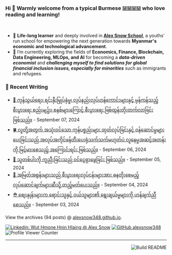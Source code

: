 ### Hi 👋 Warmly welcome from a typical Burmese 🇲🇲🇲🇲 who love reading and learning! 
<br>

- 🔭 **Life-long learner** and deeply involved in [**Alex Snow School**](https://www.alexsnowschool.org/), a youths' run school for empowering the next generation towards **Myanmar's economic and technological advancement**. 
- 🌱 I’m currently exploring the fields of **Economics, Finance, Blockchain, Data Engineering, MLOps, and AI** for becoming a **_data-driven economist_** and  **_challenging myself  to find solutions for global financial inclusion issues, especially for minorities_** such as immigrants and refugees.

### 📝 Recent Writing

<!-- writing starts -->
* [🌿 ကုန်သွယ်ရေး၊ ရင်းနှီးမြှုပ်နှံမှု၊ လုပ်နည်းလုပ်ဟန်ကောင်းများနှင့် မှန်ကန်သည့် စီးပွားရေး စည်းမျဥ်း၊ စနစ်များကြောင့် စီးပွားရေး ဖြစ်ထွန်းတိုးတက်လာခြင်းဖြစ်သည်။](https://alexsnow348.github.io/2024/09/07/journeytofinancialfreedom/) - September 07, 2024
* [🍀 လူတို့အတွက် အသုံးဝင်သော ကုန်ပစ္စည်းများ ထုတ်လုပ်ခြင်းနှင့် ဝန်ဆောင်မှုများ ပေးခြင်းသည် အလုပ်အကိုင်ဖန်တီးပေးရုံသက်သက်မဟုတ်ပဲ လူနေမှုအဆင့်အတန်းကို မြင့်မားစေသည့် အကြောင်းရင်း ဖြစ်သည်။](https://alexsnow348.github.io/2024/09/06/journeytofinancialfreedom/) - September 06, 2024
* [💪 သူတစ်ပါးကို ကူညီးခြင်းသည် ဝင်ငွေရှာဖွေခြင်း ဖြစ်သည်။](https://alexsnow348.github.io/2024/09/05/journeytofinancialfreedom/) - September 05, 2024
* [🥬 အမြတ်အစွန်းများသည် စီးပွားရေးလုပ်ငန်းများအား ဓနတိုးစေမည့် လုပ်ဆောင်ချက်များဆီသို့ တည့်မတ်ပေးသည်။](https://alexsnow348.github.io/2024/09/04/journeytofinancialfreedom/) - September 04, 2024
* [⛑️ စျေးနှုန်းများက ရောင်းသူနှင့် ဝယ်သူများ၏ ရွေးချယ်မှုများကို ဟန်ချက်ညီစေသည်။](https://alexsnow348.github.io/2024/09/03/journeytofinancialfreedom/) - September 03, 2024
<!-- writing ends -->

View the archives (<!-- writing_count starts -->94<!-- writing_count ends --> posts) @ [alexsnow348.github.io](https://alexsnow348.github.io/blog/).


[![Linkedin: Wut Hmone Hnin Hlaing @ Alex Snow](https://img.shields.io/badge/-AlexSnow-blue?style=flat-square&logo=Linkedin&logoColor=white&link=https://www.linkedin.com/in/wuthmonehninhlaing/)](https://www.linkedin.com/in/wuthmonehninhlaing/)
[![GitHub alexsnow348](https://img.shields.io/github/followers/alexsnow348?label=follow&style=social)](https://cdn.jsdelivr.net/npm/simple-icons@v3/icons/github.svg)
![Profile Viewer Counter](https://komarev.com/ghpvc/?username=alexsnow348&color=brightgreen)

---
<a href="https://github.com/alexsnow348/alexsnow348/actions"><img src="https://github.com/alexsnow348/alexsnow348/workflows/Build_README/badge.svg" align="right" alt="Build README"></a>